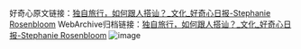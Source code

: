 好奇心原文链接：[独自旅行，如何跟人搭讪？_文化_好奇心日报-Stephanie Rosenbloom](https://www.qdaily.com/articles/5922.html)
WebArchive归档链接：[独自旅行，如何跟人搭讪？_文化_好奇心日报-Stephanie Rosenbloom](http://web.archive.org/web/20190623165620/https://www.qdaily.com/articles/5922.html)
![image](http://ww3.sinaimg.cn/large/007d5XDply1g3whehn2wcj30u03w3kjl)